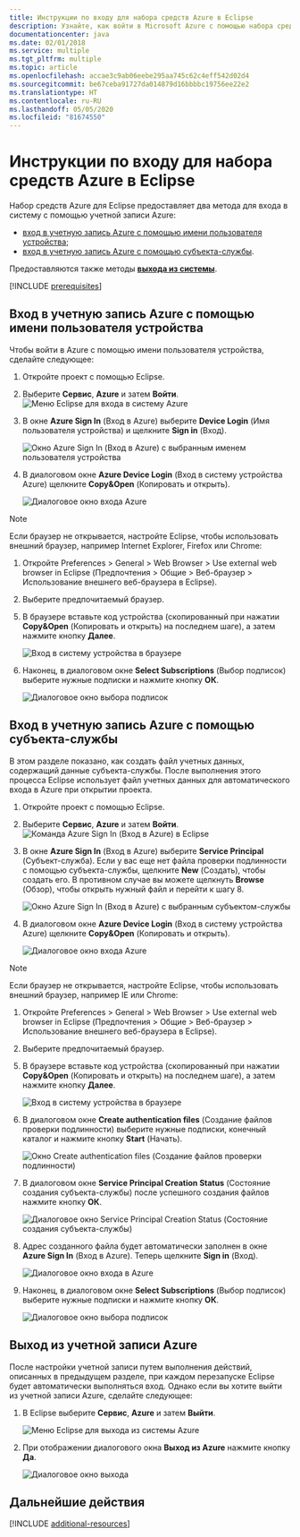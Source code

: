 ```yaml
---
title: Инструкции по входу для набора средств Azure в Eclipse
description: Узнайте, как войти в Microsoft Azure с помощью набора средств Azure для Eclipse.
documentationcenter: java
ms.date: 02/01/2018
ms.service: multiple
ms.tgt_pltfrm: multiple
ms.topic: article
ms.openlocfilehash: accae3c9ab06eebe295aa745c62c4eff542d02d4
ms.sourcegitcommit: be67ceba91727da014879d16bbbbc19756ee22e2
ms.translationtype: HT
ms.contentlocale: ru-RU
ms.lasthandoff: 05/05/2020
ms.locfileid: "81674550"
---
```

# <a name="sign-in-instructions-for-the-azure-toolkit-for-eclipse"></a>Инструкции по входу для набора средств Azure в Eclipse

Набор средств Azure для Eclipse предоставляет два метода для входа в систему с помощью учетной записи Azure:

  - [вход в учетную запись Azure с помощью имени пользователя устройства](#sign-in-to-your-azure-account-by-device-login);
  - [вход в учетную запись Azure с помощью субъекта-службы](#sign-in-to-your-azure-account-by-service-principal).

Предоставляются также методы [**выхода из системы**](#sign-out-of-your-azure-account).

[!INCLUDE [prerequisites](includes/prerequisites.md)]

## <a name="sign-in-to-your-azure-account-by-device-login"></a>Вход в учетную запись Azure с помощью имени пользователя устройства

Чтобы войти в Azure с помощью имени пользователя устройства, сделайте следующее:

1. Откройте проект с помощью Eclipse.

2. Выберите **Сервис**, **Azure** и затем **Войти**.
   ![Меню Eclipse для входа в систему Azure][I01]

3. В окне **Azure Sign In** (Вход в Azure) выберите **Device Login** (Имя пользователя устройства) и щелкните **Sign in** (Вход).

   ![Окно Azure Sign In (Вход в Azure) с выбранным именем пользователя устройства][I02]

4. В диалоговом окне **Azure Device Login** (Вход в систему устройства Azure) щелкните **Copy&Open** (Копировать и открыть).

   ![Диалоговое окно входа Azure][I03]

> [!NOTE]
>
> Если браузер не открывается, настройте Eclipse, чтобы использовать внешний браузер, например Internet Explorer, Firefox или Chrome:
>
> 1. Откройте Preferences > General > Web Browser > Use external web browser in Eclipse (Предпочтения > Общие > Веб-браузер > Использование внешнего веб-браузера в Eclipse).
>
> 2. Выберите предпочитаемый браузер.
>

5. В браузере вставьте код устройства (скопированный при нажатии **Copy&Open** (Копировать и открыть) на последнем шаге), а затем нажмите кнопку **Далее**.

   ![Вход в систему устройства в браузере][I04]

6. Наконец, в диалоговом окне **Select Subscriptions** (Выбор подписок) выберите нужные подписки и нажмите кнопку **ОК**.

   ![Диалоговое окно выбора подписок][I05]

## <a name="sign-in-to-your-azure-account-by-service-principal"></a>Вход в учетную запись Azure с помощью субъекта-службы

В этом разделе показано, как создать файл учетных данных, содержащий данные субъекта-службы. После выполнения этого процесса Eclipse использует файл учетных данных для автоматического входа в Azure при открытии проекта.

1. Откройте проект с помощью Eclipse.

2. Выберите **Сервис**, **Azure** и затем **Войти**.
   ![Команда Azure Sign In (Вход в Azure) в Eclipse][A01]

3. В окне **Azure Sign In** (Вход в Azure) выберите **Service Principal** (Субъект-служба). Если у вас еще нет файла проверки подлинности с помощью субъекта-службы, щелкните **New** (Создать), чтобы создать его. В противном случае вы можете щелкнуть **Browse** (Обзор), чтобы открыть нужный файл и перейти к шагу 8.

   ![Окно Azure Sign In (Вход в Azure) с выбранным субъектом-службы][A02]

4. В диалоговом окне **Azure Device Login** (Вход в систему устройства Azure) щелкните **Copy&Open** (Копировать и открыть).

   ![Диалоговое окно входа Azure][A08]

> [!NOTE]
>
> Если браузер не открывается, настройте Eclipse, чтобы использовать внешний браузер, например IE или Chrome:
>
> 1. Откройте Preferences > General > Web Browser > Use external web browser in Eclipse (Предпочтения > Общие > Веб-браузер > Использование внешнего веб-браузера в Eclipse).
>
> 2. Выберите предпочитаемый браузер.
>

5. В браузере вставьте код устройства (скопированный при нажатии **Copy&Open** (Копировать и открыть) на последнем шаге), а затем нажмите кнопку **Далее**.

   ![Вход в систему устройства в браузере][A03]

6. В диалоговом окне **Create authentication files** (Создание файлов проверки подлинности) выберите нужные подписки, конечный каталог и нажмите кнопку **Start** (Начать).

   ![Окно Create authentication files (Создание файлов проверки подлинности)][A04]

7. В диалоговом окне **Service Principal Creation Status** (Состояние создания субъекта-службы) после успешного создания файлов нажмите кнопку **ОК**.

   ![Диалоговое окно Service Principal Creation Status (Состояние создания субъекта-службы)][A05]

8. Адрес созданного файла будет автоматически заполнен в окне **Azure Sign In** (Вход в Azure). Теперь щелкните **Sign in** (Вход).

   ![Диалоговое окно входа в Azure][A06]

9. Наконец, в диалоговом окне **Select Subscriptions** (Выбор подписок) выберите нужные подписки и нажмите кнопку **ОК**.

   ![Диалоговое окно выбора подписок][A07]

## <a name="sign-out-of-your-azure-account"></a>Выход из учетной записи Azure

После настройки учетной записи путем выполнения действий, описанных в предыдущем разделе, при каждом перезапуске Eclipse будет автоматически выполняться вход. Однако если вы хотите выйти из учетной записи Azure, сделайте следующее:

1. В Eclipse выберите **Сервис**, **Azure** и затем **Выйти**.

   ![Меню Eclipse для выхода из системы Azure][L01]

2. При отображении диалогового окна **Выход из Azure** нажмите кнопку **Да**.

   ![Диалоговое окно выхода][L02]

## <a name="next-steps"></a>Дальнейшие действия

[!INCLUDE [additional-resources](includes/additional-resources.md)]

<!-- URL List -->


<!-- IMG List -->

[I01]: media/sign-in-instructions/I01.png
[I02]: media/sign-in-instructions/I02.png
[I03]: media/sign-in-instructions/I03.png
[I04]: media/sign-in-instructions/I04.png
[I05]: media/sign-in-instructions/I05.png

[A01]: media/sign-in-instructions/A01.png
[A02]: media/sign-in-instructions/A02.png
[A03]: media/sign-in-instructions/A03.png
[A04]: media/sign-in-instructions/A04.png
[A05]: media/sign-in-instructions/A05.png
[A06]: media/sign-in-instructions/A06.png
[A07]: media/sign-in-instructions/A07.png
[A08]: media/sign-in-instructions/A08.png

[L01]: media/sign-in-instructions/L01.png
[L02]: media/sign-in-instructions/L02.png
[L03]: media/sign-in-instructions/L03.png
